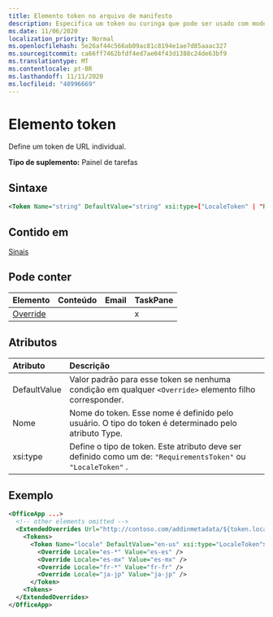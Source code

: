 ```yaml
---
title: Elemento token no arquivo de manifesto
description: Especifica um token ou curinga que pode ser usado com modelos de URL no manifesto.
ms.date: 11/06/2020
localization_priority: Normal
ms.openlocfilehash: 5e26af44c566ab09ac81c8194e1ae7d85aaac327
ms.sourcegitcommit: ca66ff7462bfdf4ed7ae04f43d1388c24de63bf9
ms.translationtype: MT
ms.contentlocale: pt-BR
ms.lasthandoff: 11/11/2020
ms.locfileid: "48996669"
---
```

# <a name="token-element"></a>Elemento token

Define um token de URL individual.

**Tipo de suplemento:** Painel de tarefas

## <a name="syntax"></a>Sintaxe

```XML
<Token Name="string" DefaultValue="string" xsi:type=["LocaleToken" | "RequirementsToken"] ></Token>
```

## <a name="contained-in"></a>Contido em

[Sinais](tokens.md)

## <a name="can-contain"></a>Pode conter

|Elemento|Conteúdo|Email|TaskPane|
|:-----|:-----|:-----|:-----|
|[Override](override.md)|||x|

## <a name="attributes"></a>Atributos

|Atributo|Descrição|
|:-----|:-----|
|DefaultValue|Valor padrão para esse token se nenhuma condição em qualquer `<Override>` elemento filho corresponder.|
|Nome|Nome do token. Esse nome é definido pelo usuário. O tipo do token é determinado pelo atributo Type.|
|xsi:type|Define o tipo de token. Este atributo deve ser definido como um de:  `"RequirementsToken"` ou  `"LocaleToken"` .|

## <a name="example"></a>Exemplo

```XML
<OfficeApp ...>
  <!-- other elements omitted -->
  <ExtendedOverrides Url="http://contoso.com/addinmetadata/${token.locale}/extended-manifest-overrides.json">
    <Tokens>
      <Token Name="locale" DefaultValue="en-us" xsi:type="LocaleToken">
        <Override Locale="es-*" Value="es-es" />
        <Override Locale="es-mx" Value="es-mx" />
        <Override Locale="fr-*" Value="fr-fr" />
        <Override Locale="ja-jp" Value="ja-jp" />
      </Token>
    <Tokens>
  </ExtendedOverrides>
</OfficeApp>
```